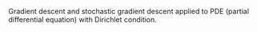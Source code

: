 Gradient descent and stochastic gradient descent applied to PDE (partial differential equation) with Dirichlet condition.
